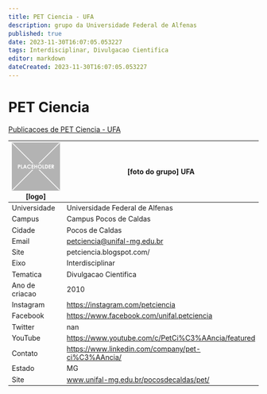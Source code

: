 ```yaml
---
title: PET Ciencia - UFA
description: grupo da Universidade Federal de Alfenas
published: true
date: 2023-11-30T16:07:05.053227
tags: Interdisciplinar, Divulgacao Cientifica
editor: markdown
dateCreated: 2023-11-30T16:07:05.053227
---
```


# PET Ciencia

[Publicacoes de PET Ciencia - UFA](/atividade/158PETCienciaUFA/feed.md)

| ![placeholder.png](/placeholder.png) [logo] | [foto do grupo] UFA         |
| ------------------------------------------- | ------------------------------------------------- |
| Universidade                                | Universidade Federal de Alfenas      |
| Campus                                      | Campus Pocos de Caldas            |
| Cidade                                      | Pocos de Caldas             |
| Email                                       | petciencia@unifal-mg.edu.br             |
| Site                                        | petciencia.blogspot.com/              |
| Eixo                                        | Interdisciplinar              |
| Tematica                                    | Divulgacao Cientifica          |
| Ano de criacao                              | 2010        |
| Instagram                                   | https://instagram.com/petciencia         |
| Facebook                                    | https://www.facebook.com/unifal.petciencia          |
| Twitter                                     | nan           |
| YouTube                                     | https://www.youtube.com/c/PetCi%C3%AAncia/featured           |
| Contato                                     | https://www.linkedin.com/company/pet-ci%C3%AAncia/         |
| Estado                                      |  MG            |
| Site                                        | www.unifal-mg.edu.br/pocosdecaldas/pet/ |
